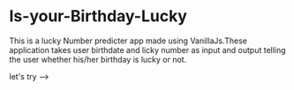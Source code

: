 # Is-your-Birthday-Lucky
This is a lucky Number predicter app made using VanillaJs.These application takes user birthdate and licky number as input and output telling the user whether his/her birthday is lucky or not.


let's try -->
